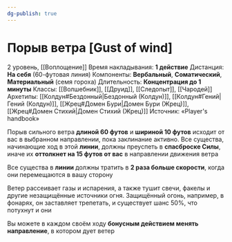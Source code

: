 ```yaml
---
dg-publish: true
---
```

# Порыв ветра [Gust of wind]
2 уровень, [[Воплощение]]
Время накладывания: **1 действие**
Дистанция: **На себя** (60-футовая линия)
Компоненты: **Вербальный**, **Соматический**, **Материальный** (семя гороха)
Длительность: **Концентрация до 1 минуты**
Классы: [[Волшебник]], [[Друид]], [[Следопыт]], [[Чародей]]
Архетипы: [[Колдун#Бездонный|Бездонный (Колдун)]], [[Колдун#Гений|Гений (Колдун)]], [[Жрец#Домен Бури|Домен Бури (Жрец)]], [[Жрец#Домен Стихий|Домен Стихий (Жрец)]]
Источник: «Player's handbook»

Порыв сильного ветра **длиной 60 футов** и **шириной 10 футов** исходит от вас в выбранном направлении, пока заклинание активно. Все существа, начинающие ход в этой **линии**, должны преуспеть в **спасброске Силы**, иначе их **оттолкнет на 15 футов от вас** в направлении движения ветра

Все существа в **линии** должны тратить в **2 раза больше скорости**, когда они перемещаются в вашу сторону

Ветер рассеивает газы и испарения, а также тушит свечи, факелы и другие незащищённые источники огня. Защищённый огонь, например, в фонарях, он заставляет трепетать, и существует шанс 50%, что потухнут и они

Вы можете в каждом своём ходу **бонусным действием менять направление**, в котором дует ветер